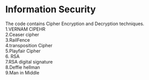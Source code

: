 <h1>Information Security</h1>
The code contains Cipher Encryption and Decryption techniques.
1.VERNAM CIPEHR<br>
2.Ceaser cipher<br>
3.RailFence<br>
4.transposition Cipher<br>
5.Playfair Cipher<br>
6. RSA<br>
7.RSA digital signature<br>
8.Deffie hellman<br>
9.Man in Middle<br>
